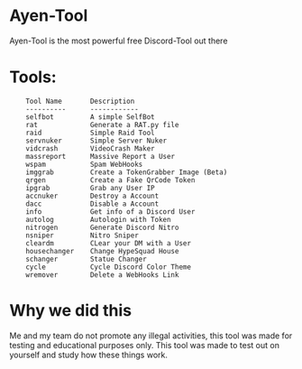 # Ayen-Tool

Ayen-Tool is the most powerful free Discord-Tool out there


# Tools:
        Tool Name       Description
        ----------      ------------
        selfbot         A simple SelfBot
        rat             Generate a RAT.py file
        raid            Simple Raid Tool
        servnuker       Simple Server Nuker
        vidcrash        VideoCrash Maker
        massreport      Massive Report a User
        wspam           Spam WebHooks
        imggrab         Create a TokenGrabber Image (Beta)
        qrgen           Create a Fake QrCode Token
        ipgrab          Grab any User IP
        accnuker        Destroy a Account
        dacc            Disable a Account
        info            Get info of a Discord User
        autolog         Autologin with Token
        nitrogen        Generate Discord Nitro
        nsniper         Nitro Sniper
        cleardm         CLear your DM with a User
        housechanger    Change HypeSquad House
        schanger        Statue Changer
        cycle           Cycle Discord Color Theme
        wremover        Delete a WebHooks Link
        
# Why we did this

Me and my team do not promote any illegal activities, this tool was made for testing and educational purposes only.
This tool was made to test out on yourself and study how these things work.

